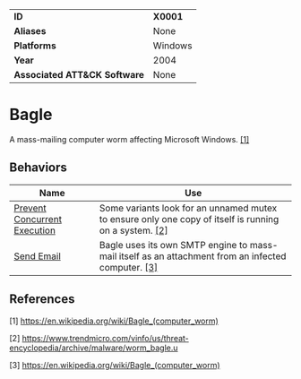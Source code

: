 |||
|---------|------------------------|
|**ID**|**X0001**|
|**Aliases**|None|
|**Platforms**|Windows|
|**Year**| 2004 |
|**Associated ATT&CK Software**|None|

Bagle
=====
A mass-mailing computer worm affecting Microsoft Windows. [[1]](#1)

Behaviors
---------
|Name|Use|
|---------------------|-------------------------------------------------------|
|[Prevent Concurrent Execution](https://github.com/MBCProject/mbc-beta/tree/master/execution/prevent-concurrent-exe.md) | Some variants look for an unnamed mutex to ensure only one copy of itself is running on a system. [[2]](#2)|
|[Send Email](https://github.com/MBCProject/mbc-beta/tree/master/execution/send-email.md) | Bagle uses its own SMTP engine to mass-mail itself as an attachment from an infected computer. [[3]](#3)|

References
----------
<a name="1">[1]</a> https://en.wikipedia.org/wiki/Bagle_(computer_worm)
 
<a name="2">[2]</a> https://www.trendmicro.com/vinfo/us/threat-encyclopedia/archive/malware/worm_bagle.u

<a name="3">[3]</a> https://en.wikipedia.org/wiki/Bagle_(computer_worm)